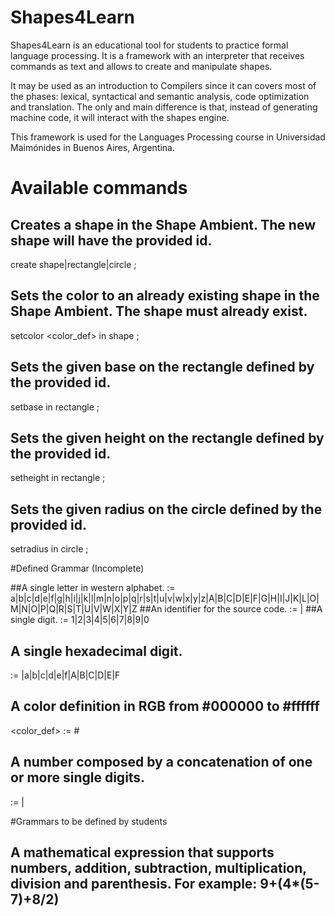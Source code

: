 Shapes4Learn
============

Shapes4Learn is an educational tool for students to practice formal language processing. It is a framework with an interpreter that receives commands as text and allows to create and manipulate shapes.

It may be used as an introduction to Compilers since it can covers most of the phases: lexical, syntactical and semantic analysis, code optimization and translation. The only and main difference is that, instead of generating machine code, it will interact with the shapes engine.

This framework is used for the Languages Processing course in Universidad Maimónides in Buenos Aires, Argentina.

# Available commands

## Creates a shape in the Shape Ambient. The new shape will have the provided id.
create shape|rectangle|circle <id>;

## Sets the color to an already existing shape in the Shape Ambient. The shape must already exist.
setcolor <color_def> in shape <id>;

## Sets the given base on the rectangle defined by the provided id.
setbase <expression> in rectangle <id>;

## Sets the given height on the rectangle defined by the provided id.
setheight <expression> in rectangle <id>;

## Sets the given radius on the circle defined by the provided id.
setradius <expression> in circle <id>;

#Defined Grammar (Incomplete)

##A single letter in western alphabet.
<letter> := a|b|c|d|e|f|g|h|i|j|k|l|m|n|o|p|q|r|s|t|u|v|w|x|y|z|A|B|C|D|E|F|G|H|I|J|K|L|O|M|N|O|P|Q|R|S|T|U|V|W|X|Y|Z
##An identifier for the source code.
<id> := <letter><id>|<letter>
##A single digit.
<digit> := 1|2|3|4|5|6|7|8|9|0
## A single hexadecimal digit.
<hexdigit> := <digit>|a|b|c|d|e|f|A|B|C|D|E|F
## A color definition in RGB from #000000 to #ffffff
<color_def> := #<hexdigit><hexdigit><hexdigit><hexdigit><hexdigit><hexdigit>
## A number composed by a concatenation of one or more single digits.
<number> := <digit><number>|<digit>

#Grammars to be defined by students

## A mathematical expression that supports numbers, addition, subtraction, multiplication, division and parenthesis. For example: 9+(4*(5-7)+8/2)
<expression>